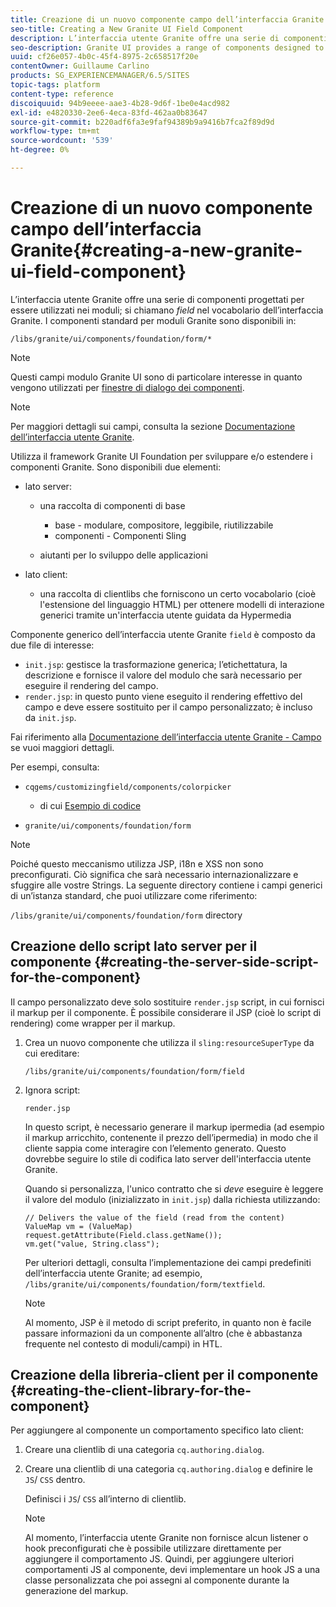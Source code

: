 ```yaml
---
title: Creazione di un nuovo componente campo dell’interfaccia Granite
seo-title: Creating a New Granite UI Field Component
description: L’interfaccia utente Granite offre una serie di componenti progettati per essere utilizzati nei moduli, denominati campi
seo-description: Granite UI provides a range of components designed to be used in forms, called fields
uuid: cf26e057-4b0c-45f4-8975-2c658517f20e
contentOwner: Guillaume Carlino
products: SG_EXPERIENCEMANAGER/6.5/SITES
topic-tags: platform
content-type: reference
discoiquuid: 94b9eeee-aae3-4b28-9d6f-1be0e4acd982
exl-id: e4820330-2ee6-4eca-83fd-462aa0b83647
source-git-commit: b220adf6fa3e9faf94389b9a9416b7fca2f89d9d
workflow-type: tm+mt
source-wordcount: '539'
ht-degree: 0%

---
```


# Creazione di un nuovo componente campo dell’interfaccia Granite{#creating-a-new-granite-ui-field-component}

L’interfaccia utente Granite offre una serie di componenti progettati per essere utilizzati nei moduli; si chiamano *field* nel vocabolario dell’interfaccia Granite. I componenti standard per moduli Granite sono disponibili in:

`/libs/granite/ui/components/foundation/form/*`

>[!NOTE]
>
>Questi campi modulo Granite UI sono di particolare interesse in quanto vengono utilizzati per [finestre di dialogo dei componenti](/help/sites-developing/developing-components.md).

>[!NOTE]
>
>Per maggiori dettagli sui campi, consulta la sezione [Documentazione dell’interfaccia utente Granite](https://helpx.adobe.com/experience-manager/6-5/sites/developing/using/reference-materials/granite-ui/api/index.html).

Utilizza il framework Granite UI Foundation per sviluppare e/o estendere i componenti Granite. Sono disponibili due elementi:

* lato server:

   * una raccolta di componenti di base

      * base - modulare, compositore, leggibile, riutilizzabile
      * componenti - Componenti Sling
   * aiutanti per lo sviluppo delle applicazioni


* lato client:

   * una raccolta di clientlibs che forniscono un certo vocabolario (cioè l&#39;estensione del linguaggio HTML) per ottenere modelli di interazione generici tramite un&#39;interfaccia utente guidata da Hypermedia

Componente generico dell’interfaccia utente Granite `field` è composto da due file di interesse:

* `init.jsp`: gestisce la trasformazione generica; l’etichettatura, la descrizione e fornisce il valore del modulo che sarà necessario per eseguire il rendering del campo.
* `render.jsp`: in questo punto viene eseguito il rendering effettivo del campo e deve essere sostituito per il campo personalizzato; è incluso da `init.jsp`.

Fai riferimento alla [Documentazione dell’interfaccia utente Granite - Campo](https://helpx.adobe.com/experience-manager/6-5/sites/developing/using/reference-materials/granite-ui/api/jcr_root/libs/granite/ui/components/foundation/form/field/index.html) se vuoi maggiori dettagli.

Per esempi, consulta:

* `cqgems/customizingfield/components/colorpicker`

   * di cui [Esempio di codice](/help/sites-developing/developing-components-samples.md#code-sample-how-to-customize-dialog-fields)

* `granite/ui/components/foundation/form`

>[!NOTE]
>
>Poiché questo meccanismo utilizza JSP, i18n e XSS non sono preconfigurati. Ciò significa che sarà necessario internazionalizzare e sfuggire alle vostre Strings. La seguente directory contiene i campi generici di un’istanza standard, che puoi utilizzare come riferimento:
>
>`/libs/granite/ui/components/foundation/form` directory

## Creazione dello script lato server per il componente {#creating-the-server-side-script-for-the-component}

Il campo personalizzato deve solo sostituire `render.jsp` script, in cui fornisci il markup per il componente. È possibile considerare il JSP (cioè lo script di rendering) come wrapper per il markup.

1. Crea un nuovo componente che utilizza il `sling:resourceSuperType` da cui ereditare:

   `/libs/granite/ui/components/foundation/form/field`

1. Ignora script:

   `render.jsp`

   In questo script, è necessario generare il markup ipermedia (ad esempio il markup arricchito, contenente il prezzo dell’ipermedia) in modo che il cliente sappia come interagire con l’elemento generato. Questo dovrebbe seguire lo stile di codifica lato server dell&#39;interfaccia utente Granite.

   Quando si personalizza, l&#39;unico contratto che si *deve* eseguire è leggere il valore del modulo (inizializzato in `init.jsp`) dalla richiesta utilizzando:

   ```
   // Delivers the value of the field (read from the content)
   ValueMap vm = (ValueMap) request.getAttribute(Field.class.getName());
   vm.get("value, String.class");
   ```

   Per ulteriori dettagli, consulta l’implementazione dei campi predefiniti dell’interfaccia utente Granite; ad esempio, `/libs/granite/ui/components/foundation/form/textfield`.

   >[!NOTE]
   >
   >Al momento, JSP è il metodo di script preferito, in quanto non è facile passare informazioni da un componente all’altro (che è abbastanza frequente nel contesto di moduli/campi) in HTL.

## Creazione della libreria-client per il componente {#creating-the-client-library-for-the-component}

Per aggiungere al componente un comportamento specifico lato client:

1. Creare una clientlib di una categoria `cq.authoring.dialog`.
1. Creare una clientlib di una categoria `cq.authoring.dialog` e definire le `JS`/ `CSS` dentro.

   Definisci i `JS`/ `CSS` all’interno di clientlib.

   >[!NOTE]
   >
   >Al momento, l’interfaccia utente Granite non fornisce alcun listener o hook preconfigurati che è possibile utilizzare direttamente per aggiungere il comportamento JS. Quindi, per aggiungere ulteriori comportamenti JS al componente, devi implementare un hook JS a una classe personalizzata che poi assegni al componente durante la generazione del markup.
